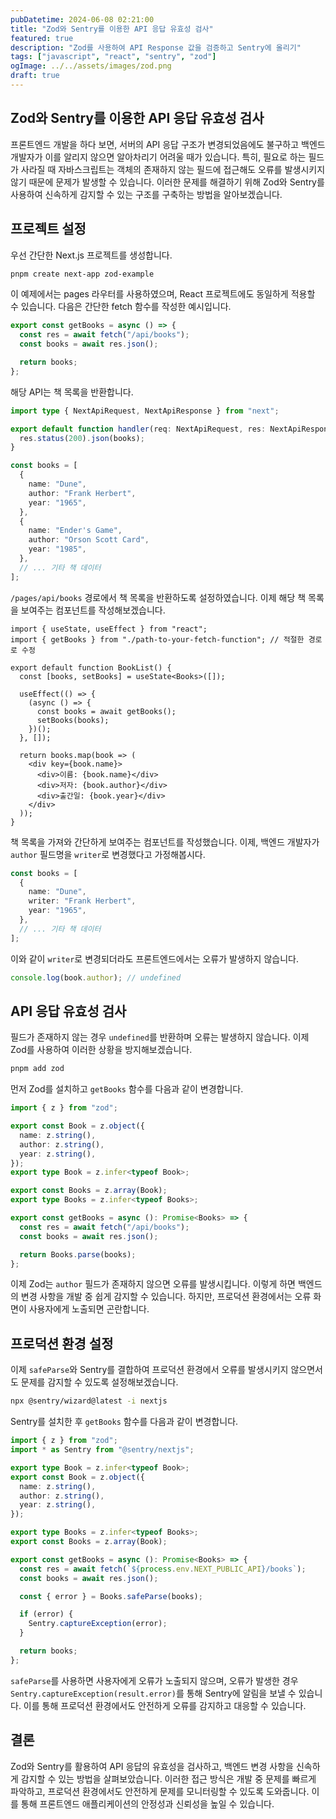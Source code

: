 ```yaml
---
pubDatetime: 2024-06-08 02:21:00
title: "Zod와 Sentry를 이용한 API 응답 유효성 검사"
featured: true
description: "Zod를 사용하여 API Response 값을 검증하고 Sentry에 올리기"
tags: ["javascript", "react", "sentry", "zod"]
ogImage: ../../assets/images/zod.png
draft: true
---
```


## Zod와 Sentry를 이용한 API 응답 유효성 검사

프론트엔드 개발을 하다 보면, 서버의 API 응답 구조가 변경되었음에도 불구하고 백엔드 개발자가 이를 알리지 않으면 알아차리기 어려울 때가 있습니다. 특히, 필요로 하는 필드가 사라질 때 자바스크립트는 객체의 존재하지 않는 필드에 접근해도 오류를 발생시키지 않기 때문에 문제가 발생할 수 있습니다. 이러한 문제를 해결하기 위해 Zod와 Sentry를 사용하여 신속하게 감지할 수 있는 구조를 구축하는 방법을 알아보겠습니다.

## 프로젝트 설정

우선 간단한 Next.js 프로젝트를 생성합니다.

```bash
pnpm create next-app zod-example
```

이 예제에서는 pages 라우터를 사용하였으며, React 프로젝트에도 동일하게 적용할 수 있습니다. 다음은 간단한 fetch 함수를 작성한 예시입니다.

```ts
export const getBooks = async () => {
  const res = await fetch("/api/books");
  const books = await res.json();

  return books;
};
```

해당 API는 책 목록을 반환합니다.

```ts
import type { NextApiRequest, NextApiResponse } from "next";

export default function handler(req: NextApiRequest, res: NextApiResponse) {
  res.status(200).json(books);
}

const books = [
  {
    name: "Dune",
    author: "Frank Herbert",
    year: "1965",
  },
  {
    name: "Ender's Game",
    author: "Orson Scott Card",
    year: "1985",
  },
  // ... 기타 책 데이터
];
```

`/pages/api/books` 경로에서 책 목록을 반환하도록 설정하였습니다. 이제 해당 책 목록을 보여주는 컴포넌트를 작성해보겠습니다.

```tsx
import { useState, useEffect } from "react";
import { getBooks } from "./path-to-your-fetch-function"; // 적절한 경로로 수정

export default function BookList() {
  const [books, setBooks] = useState<Books>([]);

  useEffect(() => {
    (async () => {
      const books = await getBooks();
      setBooks(books);
    })();
  }, []);

  return books.map(book => (
    <div key={book.name}>
      <div>이름: {book.name}</div>
      <div>저자: {book.author}</div>
      <div>출간일: {book.year}</div>
    </div>
  ));
}
```

책 목록을 가져와 간단하게 보여주는 컴포넌트를 작성했습니다. 이제, 백엔드 개발자가 `author` 필드명을 `writer`로 변경했다고 가정해봅시다.

```ts
const books = [
  {
    name: "Dune",
    writer: "Frank Herbert",
    year: "1965",
  },
  // ... 기타 책 데이터
];
```

이와 같이 `writer`로 변경되더라도 프론트엔드에서는 오류가 발생하지 않습니다.

```ts
console.log(book.author); // undefined
```

## API 응답 유효성 검사

필드가 존재하지 않는 경우 `undefined`를 반환하며 오류는 발생하지 않습니다. 이제 Zod를 사용하여 이러한 상황을 방지해보겠습니다.

```bash
pnpm add zod
```

먼저 Zod를 설치하고 `getBooks` 함수를 다음과 같이 변경합니다.

```ts
import { z } from "zod";

export const Book = z.object({
  name: z.string(),
  author: z.string(),
  year: z.string(),
});
export type Book = z.infer<typeof Book>;

export const Books = z.array(Book);
export type Books = z.infer<typeof Books>;

export const getBooks = async (): Promise<Books> => {
  const res = await fetch("/api/books");
  const books = await res.json();

  return Books.parse(books);
};
```

이제 Zod는 `author` 필드가 존재하지 않으면 오류를 발생시킵니다. 이렇게 하면 백엔드의 변경 사항을 개발 중 쉽게 감지할 수 있습니다. 하지만, 프로덕션 환경에서는 오류 화면이 사용자에게 노출되면 곤란합니다.

## 프로덕션 환경 설정

이제 `safeParse`와 Sentry를 결합하여 프로덕션 환경에서 오류를 발생시키지 않으면서도 문제를 감지할 수 있도록 설정해보겠습니다.

```bash
npx @sentry/wizard@latest -i nextjs
```

Sentry를 설치한 후 `getBooks` 함수를 다음과 같이 변경합니다.

```ts
import { z } from "zod";
import * as Sentry from "@sentry/nextjs";

export type Book = z.infer<typeof Book>;
export const Book = z.object({
  name: z.string(),
  author: z.string(),
  year: z.string(),
});

export type Books = z.infer<typeof Books>;
export const Books = z.array(Book);

export const getBooks = async (): Promise<Books> => {
  const res = await fetch(`${process.env.NEXT_PUBLIC_API}/books`);
  const books = await res.json();

  const { error } = Books.safeParse(books);

  if (error) {
    Sentry.captureException(error);
  }

  return books;
};
```

`safeParse`를 사용하면 사용자에게 오류가 노출되지 않으며, 오류가 발생한 경우 `Sentry.captureException(result.error)`를 통해 Sentry에 알림을 보낼 수 있습니다. 이를 통해 프로덕션 환경에서도 안전하게 오류를 감지하고 대응할 수 있습니다.

## 결론

Zod와 Sentry를 활용하여 API 응답의 유효성을 검사하고, 백엔드 변경 사항을 신속하게 감지할 수 있는 방법을 살펴보았습니다. 이러한 접근 방식은 개발 중 문제를 빠르게 파악하고, 프로덕션 환경에서도 안전하게 문제를 모니터링할 수 있도록 도와줍니다. 이를 통해 프론트엔드 애플리케이션의 안정성과 신뢰성을 높일 수 있습니다.
